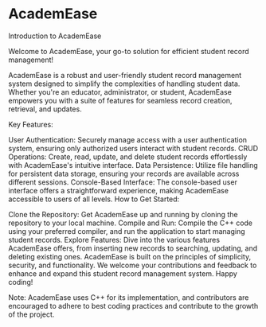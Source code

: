 # AcademEase
Introduction to AcademEase

Welcome to AcademEase, your go-to solution for efficient student record management!

AcademEase is a robust and user-friendly student record management system designed to simplify the complexities of handling student data. Whether you're an educator, administrator, or student, AcademEase empowers you with a suite of features for seamless record creation, retrieval, and updates.

Key Features:

User Authentication: Securely manage access with a user authentication system, ensuring only authorized users interact with student records.
CRUD Operations: Create, read, update, and delete student records effortlessly with AcademEase's intuitive interface.
Data Persistence: Utilize file handling for persistent data storage, ensuring your records are available across different sessions.
Console-Based Interface: The console-based user interface offers a straightforward experience, making AcademEase accessible to users of all levels.
How to Get Started:

Clone the Repository: Get AcademEase up and running by cloning the repository to your local machine.
Compile and Run: Compile the C++ code using your preferred compiler, and run the application to start managing student records.
Explore Features: Dive into the various features AcademEase offers, from inserting new records to searching, updating, and deleting existing ones.
AcademEase is built on the principles of simplicity, security, and functionality. We welcome your contributions and feedback to enhance and expand this student record management system. Happy coding!

Note: AcademEase uses C++ for its implementation, and contributors are encouraged to adhere to best coding practices and contribute to the growth of the project.
